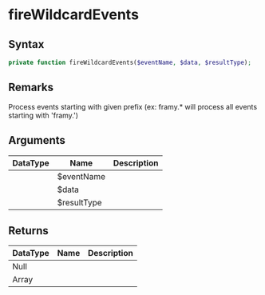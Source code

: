 # fireWildcardEvents
## Syntax

```php
private function fireWildcardEvents($eventName, $data, $resultType);
```

## Remarks

Process events starting with given prefix (ex: framy.* will process all events starting with 'framy.')

## Arguments

| DataType | Name | Description |
| --- | --- | --- |
| | $eventName | |
| | $data | |
| | $resultType | |

## Returns

| DataType | Name | Description |
| --- | --- | --- |
| Null | | |
| Array | | |